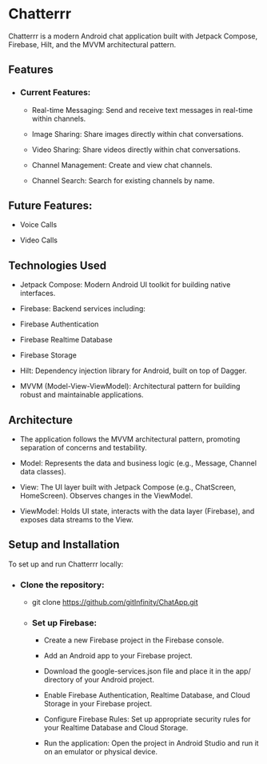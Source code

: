 # Chatterrr
Chatterrr is a modern Android chat application built with Jetpack Compose, Firebase, Hilt, and the MVVM architectural pattern.

## Features
 - ### Current Features:

   - Real-time Messaging: Send and receive text messages in real-time within channels.
   
   - Image Sharing: Share images directly within chat conversations.
   
   - Video Sharing: Share videos directly within chat conversations.
   
   - Channel Management: Create and view chat channels.
   
   - Channel Search: Search for existing channels by name.

## Future Features:

- Voice Calls

- Video Calls

## Technologies Used
- Jetpack Compose: Modern Android UI toolkit for building native interfaces.

- Firebase: Backend services including:

- Firebase Authentication

- Firebase Realtime Database

- Firebase Storage

- Hilt: Dependency injection library for Android, built on top of Dagger.

- MVVM (Model-View-ViewModel): Architectural pattern for building robust and maintainable applications.

## Architecture
- The application follows the MVVM architectural pattern, promoting separation of concerns and testability.

- Model: Represents the data and business logic (e.g., Message, Channel data classes).

- View: The UI layer built with Jetpack Compose (e.g., ChatScreen, HomeScreen). Observes changes in the ViewModel.

- ViewModel: Holds UI state, interacts with the data layer (Firebase), and exposes data streams to the View.

## Setup and Installation
To set up and run Chatterrr locally:

- ### Clone the repository:

  - git clone <https://github.com/gitInfinity/ChatApp.git>

  - ### Set up Firebase:

    - Create a new Firebase project in the Firebase console.

    - Add an Android app to your Firebase project.

    - Download the google-services.json file and place it in the app/ directory of your Android project.
    
    - Enable Firebase Authentication, Realtime Database, and Cloud Storage in your Firebase project.
    
    - Configure Firebase Rules: Set up appropriate security rules for your Realtime Database and Cloud Storage.
    
    - Run the application: Open the project in Android Studio and run it on an emulator or physical device.
